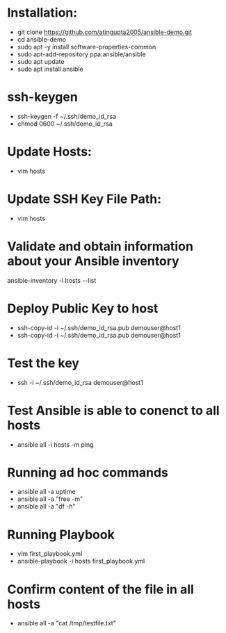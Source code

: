# Installation:
 - git clone https://github.com/atingupta2005/ansible-demo.git
 - cd ansible-demo
 - sudo apt -y install software-properties-common
 - sudo apt-add-repository ppa:ansible/ansible
 - sudo apt update
 - sudo apt install ansible

# ssh-keygen
 - ssh-keygen -f ~/.ssh/demo_id_rsa
 - chmod 0600 ~/.ssh/demo_id_rsa

# Update Hosts:
 - vim hosts

# Update SSH Key File Path:
 - vim hosts

# Validate and obtain information about your Ansible inventory
ansible-inventory -i hosts --list

# Deploy Public Key to host
 - ssh-copy-id -i ~/.ssh/demo_id_rsa.pub demouser@host1
 - ssh-copy-id -i ~/.ssh/demo_id_rsa.pub demouser@host1

# Test the key
 - ssh -i ~/.ssh/demo_id_rsa demouser@host1

# Test Ansible is able to conenct to all hosts
 - ansible all -i hosts -m ping

# Running ad hoc commands
- ansible all -a uptime
- ansible all -a "free -m"
- ansible all -a "df -h"

# Running Playbook
- vim first_playbook.yml
- ansible-playbook -i hosts first_playbook.yml

# Confirm content of the file in all hosts
- ansible all -a "cat /tmp/testfile.txt"
